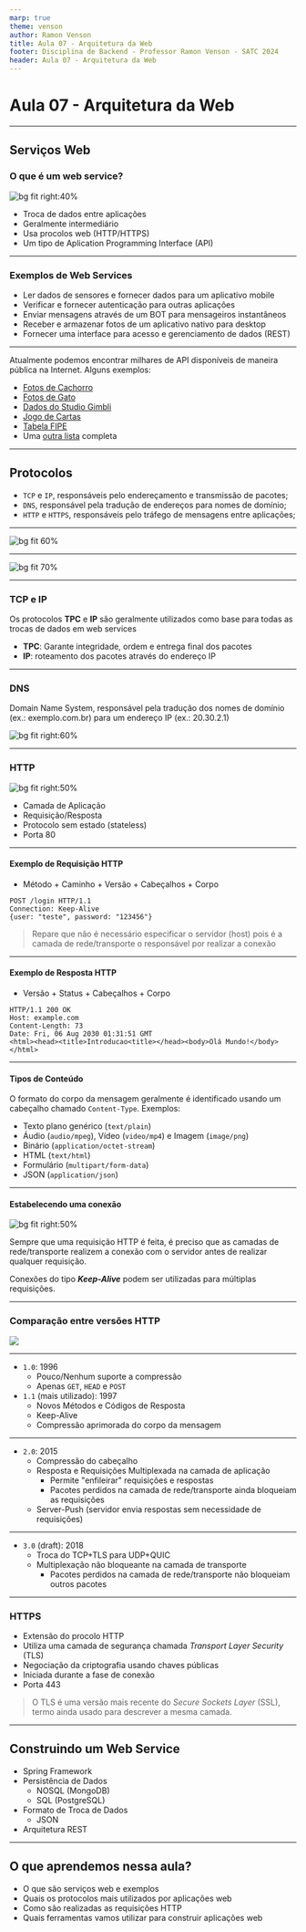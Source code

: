 ```yaml
---
marp: true
theme: venson
author: Ramon Venson
title: Aula 07 - Arquitetura da Web
footer: Disciplina de Backend - Professor Ramon Venson - SATC 2024
header: Aula 07 - Arquitetura da Web
---
```


<!-- 
_class: lead
-->

# Aula 07 - Arquitetura da Web

---

<!--
paginate: true
class: normal
-->

## Serviços Web
### O que é um web service?

![bg fit right:40%](https://miro.medium.com/max/1440/1*ZHcRJhG8wMQO_UQUsGXqww.png)

* Troca de dados entre aplicações
* Geralmente intermediário
* Usa procolos web (HTTP/HTTPS)
* Um tipo de Aplication Programming Interface (API)

---

### Exemplos de Web Services

* Ler dados de sensores e fornecer dados para um aplicativo mobile
* Verificar e fornecer autenticação para outras aplicações
* Enviar mensagens através de um BOT para mensageiros instantâneos
* Receber e armazenar fotos de um aplicativo nativo para desktop
* Fornecer uma interface para acesso e gerenciamento de dados (REST)

---

Atualmente podemos encontrar milhares de API disponíveis de maneira pública na Internet. Alguns exemplos:

* [Fotos de Cachorro](https://dog.ceo/api/breeds/image/random)
* [Fotos de Gato](https://aws.random.cat/meow)
* [Dados do Studio Gimbli](https://ghibliapi.herokuapp.com/)
* [Jogo de Cartas](http://deckofcardsapi.com/)
* [Tabela FIPE](https://deividfortuna.github.io/fipe/)
* Uma [outra lista](https://github.com/public-apis/public-apis) completa

---

## Protocolos

* `TCP` e `IP`, responsáveis pelo endereçamento e transmissão de pacotes;
* `DNS`, responsável pela tradução de endereços para nomes de domínio;
* `HTTP` e `HTTPS`, responsáveis pelo tráfego de mensagens entre aplicações;

---

![bg fit 60%](https://media.prod.mdn.mozit.cloud/attachments/2016/08/09/13673/6d339b54f6873b97728986a2d9d930dd/HTTP%20%26%20layers.png)

---

![bg fit 70%](https://docstore.mik.ua/orelly/networking/firewall/figs/fire0602.gif)

---

### TCP e IP

Os protocolos **TPC** e **IP** são geralmente utilizados como base para todas as trocas de dados em web services

* **TPC**: Garante integridade, ordem e entrega final dos pacotes
* **IP**: roteamento dos pacotes através do endereço IP

---

### DNS

Domain Name System, responsável pela tradução dos nomes de domínio (ex.: exemplo.com.br) para um endereço IP (ex.: 20.30.2.1)

![bg fit right:60%](https://www.cloudflare.com/img/learning/dns/what-is-dns/dns-lookup-diagram.png)

---

### HTTP

![bg fit right:50%](https://documentation.help/DogeTool-HTTP-Requests-vt/http_requestmessageexample.png)

* Camada de Aplicação
* Requisição/Resposta
* Protocolo sem estado (stateless)
* Porta 80

---

#### Exemplo de Requisição HTTP

* Método + Caminho + Versão + Cabeçalhos + Corpo

````
POST /login HTTP/1.1
Connection: Keep-Alive
{user: "teste", password: "123456"}
````

> Repare que não é necessário especificar o servidor (host) pois é a camada de rede/transporte o responsável por realizar a conexão

---

#### Exemplo de Resposta HTTP

* Versão + Status + Cabeçalhos + Corpo

````
HTTP/1.1 200 OK
Host: example.com
Content-Length: 73
Date: Fri, 06 Aug 2030 01:31:51 GMT
<html><head><title>Introducao<title></head><body>Olá Mundo!</body></html>
````

---

#### Tipos de Conteúdo

O formato do corpo da mensagem geralmente é identificado usando um cabeçalho chamado `Content-Type`. Exemplos:
* Texto plano genérico (`text/plain`)
* Áudio (`audio/mpeg`), Vídeo (`video/mp4`) e Imagem (`image/png`)
* Binário (`application/octet-stream`)
* HTML (`text/html`)
* Formulário (`multipart/form-data`)
* JSON (`application/json`)

---

#### Estabelecendo uma conexão

![bg fit right:50%](https://www.testingsyndicate.com/wp-content/uploads/2018/09/HTTP-Connection-Lifecycle-2.png)

Sempre que uma requisição HTTP é feita, é preciso que as camadas de rede/transporte realizem a conexão com o servidor antes de realizar qualquer requisição.

Conexões do tipo ***Keep-Alive*** podem ser utilizadas para múltiplas requisições.

---

### Comparação entre versões HTTP

![](https://images.ctfassets.net/ee3ypdtck0rk/4du4aqnKuOLU4YbbHWYSfv/c88d774f278090e6ef3a5435b46bbfea/Screen_Shot_2021-01-28_at_6.54.47.png)

---

* `1.0`: 1996
  * Pouco/Nenhum suporte a compressão
  * Apenas `GET`, `HEAD` e `POST`
* `1.1` (mais utilizado): 1997
  * Novos Métodos e Códigos de Resposta
  * Keep-Alive
  * Compressão aprimorada do corpo da mensagem

---

* `2.0`: 2015
  * Compressão do cabeçalho
  * Resposta e Requisições Multiplexada na camada de aplicação
    * Permite "enfileirar" requisições e respostas
    * Pacotes perdidos na camada de rede/transporte ainda bloqueiam as requisições
  * Server-Push (servidor envia respostas sem necessidade de requisições)

---

* `3.0` (draft): 2018
  * Troca do TCP+TLS para UDP+QUIC
  * Multiplexação não bloqueante na camada de transporte
    * Pacotes perdidos na camada de rede/transporte não bloqueiam outros pacotes

---

### HTTPS

* Extensão do procolo HTTP
* Utiliza uma camada de segurança chamada *Transport Layer Security* (TLS)
* Negociação da criptografia usando chaves públicas
* Iniciada durante a fase de conexão
* Porta 443

> O TLS é uma versão mais recente do *Secure Sockets Layer* (SSL), termo ainda usado para descrever a mesma camada.

---

## Construindo um Web Service

* Spring Framework
* Persistência de Dados
  * NOSQL (MongoDB)
  * SQL (PostgreSQL)
* Formato de Troca de Dados
  * JSON
* Arquitetura REST

---

## O que aprendemos nessa aula?

* O que são serviços web e exemplos
* Quais os protocolos mais utilizados por aplicações web
* Como são realizadas as requisições HTTP
* Quais ferramentas vamos utilizar para construir aplicações web